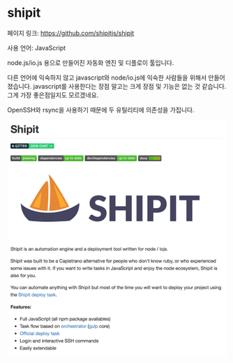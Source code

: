 # shipit

페이지 링크: https://github.com/shipitjs/shipit

사용 언어: JavaScript

node.js/io.js 용으로 만들어진 자동화 엔진 및 디플로이 툴입니다. 

다른 언어에 익숙하지 않고 javascript와 node/io.js에 익숙한 사람들을 위해서 만들어졌습니다. javascript를 사용한다는 장점 말고는 크게 장점 및 기능은 없는 것 같습니다. 그게 가장 좋은점일지도 모르겠네요.

OpenSSH와 rsync을 사용하기 때문에 두 유틸리티에 의존성을 가집니다. 

![이미지1](img/002-20.png)